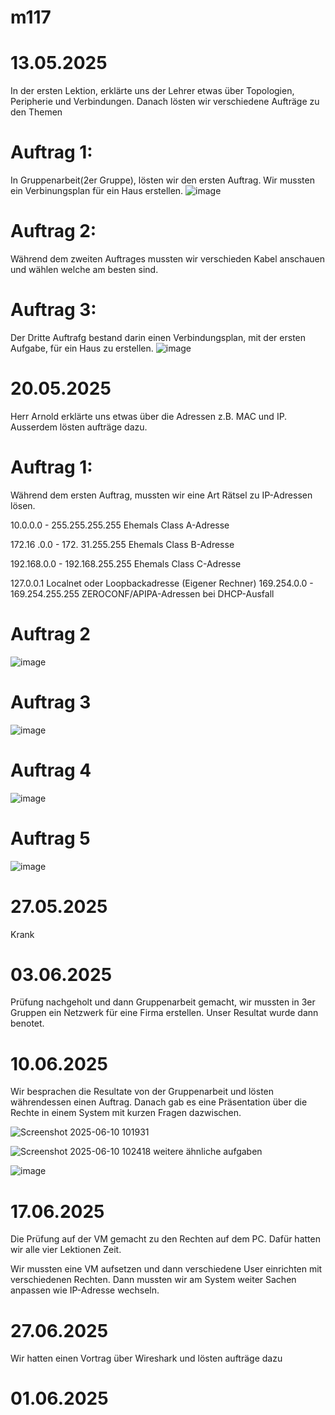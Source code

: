 # m117


# 13.05.2025

In der ersten Lektion, erklärte uns der Lehrer etwas über Topologien, Peripherie und Verbindungen. Danach lösten wir verschiedene Aufträge zu den Themen

# Auftrag 1:
In Gruppenarbeit(2er Gruppe), lösten wir den ersten Auftrag. Wir mussten ein Verbinungsplan für ein Haus erstellen.
![image](https://github.com/user-attachments/assets/b4e60c03-782f-42b0-8b44-696d86ab7116)

# Auftrag 2: 
Während dem zweiten Auftrages mussten wir verschieden Kabel anschauen und wählen welche am besten sind.

# Auftrag 3:
Der Dritte Auftrafg bestand darin einen Verbindungsplan, mit der ersten Aufgabe, für ein Haus zu erstellen.
![image](https://github.com/user-attachments/assets/6752ca3b-1a25-422a-838a-2794aaa273c8)


# 20.05.2025

Herr Arnold erklärte uns etwas über die Adressen z.B. MAC und IP. Ausserdem lösten aufträge dazu.

# Auftrag 1:
Während dem ersten Auftrag, mussten wir eine Art Rätsel zu IP-Adressen lösen.

10.0.0.0 - 255.255.255.255        Ehemals Class A-Adresse
 
172.16 .0.0 - 172. 31.255.255     Ehemals Class B-Adresse
 
192.168.0.0 - 192.168.255.255     Ehemals Class C-Adresse
 
127.0.0.1                         Localnet oder Loopbackadresse (Eigener Rechner)
169.254.0.0 - 169.254.255.255     ZEROCONF/APIPA-Adressen bei DHCP-Ausfall

# Auftrag 2

![image](https://github.com/user-attachments/assets/28eed9e0-8238-4029-902a-670484f90fae)

# Auftrag 3

![image](https://github.com/user-attachments/assets/0bb07bc2-a322-47c2-8426-e526210f00f0)

# Auftrag 4

![image](https://github.com/user-attachments/assets/356e059e-1936-4f1b-a889-2067cc28251b)

# Auftrag 5

![image](https://github.com/user-attachments/assets/a3b23651-bc92-41e0-ba09-690cf4e0a1eb)


# 27.05.2025

Krank


# 03.06.2025

Prüfung nachgeholt und dann Gruppenarbeit gemacht, wir mussten in 3er Gruppen ein Netzwerk für eine Firma erstellen. Unser Resultat wurde dann benotet.


# 10.06.2025

Wir besprachen die Resultate von der Gruppenarbeit und lösten währendessen einen Auftrag. Danach gab es eine Präsentation über die Rechte in einem System mit kurzen Fragen dazwischen.

![Screenshot 2025-06-10 101931](https://github.com/user-attachments/assets/faef42a6-cf9c-48a6-953e-de381a09fea3)

![Screenshot 2025-06-10 102418](https://github.com/user-attachments/assets/b6041fcc-7a9b-4efe-ac29-9d0ac5a14b6c)
 weitere ähnliche aufgaben


![image](https://github.com/user-attachments/assets/c55cc465-391d-493d-811a-2a9cf37f7cff)


# 17.06.2025

Die Prüfung auf der VM gemacht zu den Rechten auf dem PC. Dafür hatten wir alle vier Lektionen Zeit. 

Wir mussten eine VM aufsetzen und dann verschiedene User einrichten mit verschiedenen Rechten. Dann mussten wir am System weiter Sachen anpassen wie IP-Adresse wechseln. 

# 27.06.2025

Wir hatten einen Vortrag über Wireshark und lösten aufträge dazu



# 01.06.2025


